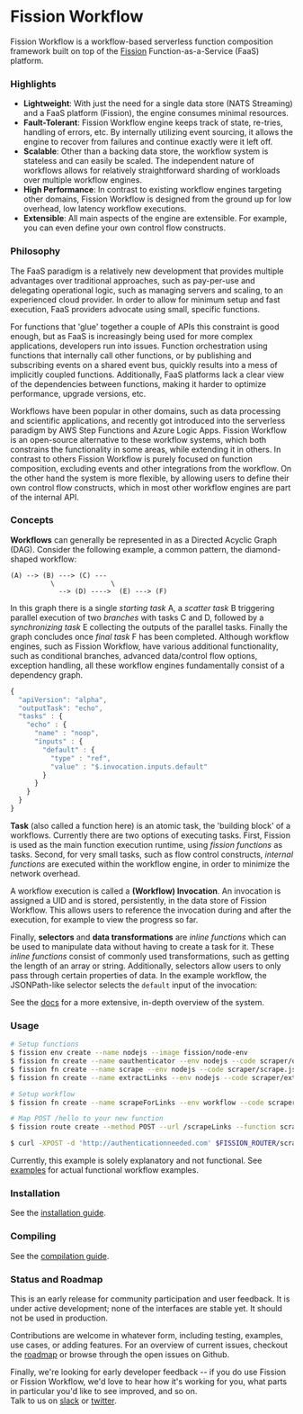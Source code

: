 # Fission Workflow
Fission Workflow is a workflow-based serverless function composition framework built on top of the [Fission](https://github.com/fission/fission) Function-as-a-Service (FaaS) platform.

### Highlights
- **Lightweight**: With just the need for a single data store (NATS Streaming) and a FaaS platform (Fission), the engine consumes minimal resources.
- **Fault-Tolerant**: Fission Workflow engine keeps track of state, re-tries, handling of errors, etc. By internally utilizing event sourcing, it allows the engine to recover from failures and continue exactly were it left off.   
- **Scalable**: Other than a backing data store, the workflow system is stateless and can easily be scaled. The independent nature of workflows allows for relatively straightforward sharding of workloads over multiple workflow engines.
- **High Performance**: In contrast to existing workflow engines targeting other domains, Fission Workflow is designed from the ground up for low overhead, low latency workflow executions.
- **Extensible**: All main aspects of the engine are extensible. For example, you can even define your own control flow constructs.

### Philosophy
The FaaS paradigm is a relatively new development that provides multiple advantages over traditional approaches, such as pay-per-use and delegating operational logic, such as managing servers and scaling, to an experienced cloud provider.
In order to allow for minimum setup and fast execution, FaaS providers advocate using small, specific functions. 

For functions that 'glue' together a couple of APIs this constraint is good enough, but as FaaS is increasingly being used for more complex applications, developers run into issues.
Function orchestration using functions that internally call other functions, or by publishing and subscribing events on a shared event bus, quickly results into a mess of implicitly coupled functions.
Additionally, FaaS platforms lack a clear view of the dependencies between functions, making it harder to optimize performance, upgrade versions, etc.

Workflows have been popular in other domains, such as data processing and scientific applications, and recently got introduced into the serverless paradigm by AWS Step Functions and Azure Logic Apps.
Fission Workflow is an open-source alternative to these workflow systems, which both constrains the functionality in some areas, while extending it in others.
In contrast to others Fission Workflow is purely focused on function composition, excluding events and other integrations from the workflow.
On the other hand the system is more flexible, by allowing users to define their own control flow constructs, which in most other workflow engines are part of the internal API.

### Concepts
**Workflows** can generally be represented in as a Directed Acyclic Graph (DAG).
Consider the following example, a common pattern, the diamond-shaped workflow:
```
(A) --> (B) ---> (C) ---
          \              \     
            --> (D) ---->  (E) ---> (F)
```
In this graph there is a single _starting task_ A, a _scatter task_ B triggering parallel execution of two _branches_ with tasks C and D, followed by a _synchronizing task_ E collecting the outputs of the parallel tasks.
Finally the graph concludes once _final task_ F has been completed.
Although workflow engines, such as Fission Workflow, have various additional functionality, such as conditional branches, advanced data/control flow options, exception handling, all these workflow engines fundamentally consist of a dependency graph.

```javascript
{
  "apiVersion": "alpha",
  "outputTask": "echo",
  "tasks" : {
    "echo" : {
      "name" : "noop",
      "inputs" : {
        "default" : {
          "type" : "ref",
          "value" : "$.invocation.inputs.default"
        }
      }
    }
  }
}
```
**Task** (also called a function here) is an atomic task, the 'building block' of a workflows. 
Currently there are two options of executing tasks. 
First, Fission is used as the main function execution runtime, using _fission functions_ as tasks. 
Second, for very small tasks, such as flow control constructs, _internal functions_ are executed within the workflow engine, in order to minimize the network overhead.

A workflow execution is called a **(Workflow) Invocation**.
An invocation is assigned a UID and is stored, persistently, in the data store of Fission Workflow.
This allows users to reference the invocation during and after the execution, for example to view the progress so far.

Finally, **selectors** and **data transformations** are _inline functions_ which can be used to manipulate data without having to create a task for it.
These _inline functions_ consist of commonly used transformations, such as getting the length of an array or string.
Additionally, selectors allow users to only pass through certain properties of data. In the example workflow, the JSONPath-like selector selects the `default` input of the invocation:

See the [docs](./Docs) for a more extensive, in-depth overview of the system.

### Usage
```bash
# Setup functions
$ fission env create --name nodejs --image fission/node-env
$ fission fn create --name oauthenticator --env nodejs --code scraper/oauthenticator.js
$ fission fn create --name scrape --env nodejs --code scraper/scrape.js
$ fission fn create --name extractLinks --env nodejs --code scraper/extractLinks.js

# Setup workflow
$ fission fn create --name scrapeForLinks --env workflow --code scraper/scrapeLinks.wf.json

# Map POST /hello to your new function
$ fission route create --method POST --url /scrapeLinks --function scrapeForLink

$ curl -XPOST -d 'http://authenticationneeded.com' $FISSION_ROUTER/scrapeLinks
```
Currently, this example is solely explanatory and not functional. 
See [examples](./examples) for actual functional workflow examples.

### Installation
See the [installation guide](./INSTALL.md).

### Compiling
See the [compilation guide](./compiling.md).

### Status and Roadmap
This is an early release for community participation and user feedback. It is under active development; none of the interfaces are stable yet. It should not be used in production.

Contributions are welcome in whatever form, including testing, examples, use cases, or adding features.
For an overview of current issues, checkout the [roadmap](./Docs/roadmap.md) or browse through the open issues on Github.

Finally, we're looking for early developer feedback -- if you do use Fission or Fission Workflow, we'd love to hear how it's working for you, what parts in particular you'd like to see improved, and so on.  
Talk to us on [slack](http://slack.fission.io) or [twitter](https://twitter.com/fissionio).
